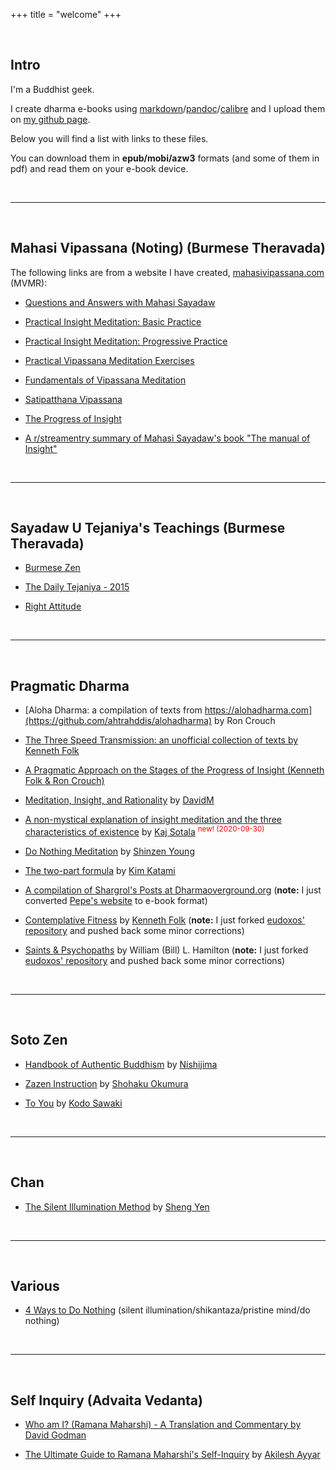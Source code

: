+++
title = "welcome"
+++

&nbsp;
## Intro

I'm a Buddhist geek.

I create dharma e-books using [markdown](https://en.wikipedia.org/wiki/Markdown)/[pandoc](https://pandoc.org/)/[calibre](https://pandoc.org/) and I upload them on [my github page](https://github.com/ahtrahddis).

Below you will find a list with links to these files. 

You can download them in **epub/mobi/azw3** formats (and some of them in pdf) and read them on your e-book device.

&nbsp;

---

&nbsp;
## Mahasi Vipassana (Noting) (Burmese Theravada)

The following links are from a website I have created, [mahasivipassana.com](https://mahasivipassana.com) (MVMR):

- [Questions and Answers with Mahasi Sayadaw](https://mahasivipassana.com/docs/mahasi-qa/)

- [Practical Insight Meditation: Basic Practice](https://mahasivipassana.com/docs/practical-insight-meditation-basic-practice/)

- [Practical Insight Meditation: Progressive Practice](https://mahasivipassana.com/docs/practical-insight-meditation-progressive-practice/)

- [Practical Vipassana Meditation Exercises](https://mahasivipassana.com/docs/practical-vipassana-meditation-exercises/)

- [Fundamentals of Vipassana Meditation](https://mahasivipassana.com/docs/fundamentals-of-vipassana-meditation/)

- [Satipatthana Vipassana](https://mahasivipassana.com/docs/satipatthana-vipassana/)

- [The Progress of Insight](https://mahasivipassana.com/docs/the-progress-of-insight/)

- [A r/streamentry summary of Mahasi Sayadaw's book "The manual of Insight"](https://mahasivipassana.com/docs/a-r_streamentry-summary-of-mahasi-sayadaws-the-manual-of-insight/)


&nbsp;

---

&nbsp;
## Sayadaw U Tejaniya's Teachings (Burmese Theravada)

- [Burmese Zen](https://github.com/ahtrahddis/tejaniya/tree/master/Burmese%20Zen)

- [The Daily Tejaniya - 2015](https://github.com/ahtrahddis/tejaniya/tree/master/The%20Daily%20Tejaniya) 

- [Right Attitude](https://github.com/ahtrahddis/tejaniya/tree/master/Right%20Attitude)

&nbsp;

---

&nbsp;
## Pragmatic Dharma

- [Aloha Dharma: a compilation of texts from https://alohadharma.com](https://github.com/ahtrahddis/alohadharma) by Ron Crouch

- [The Three Speed Transmission: an unofficial collection of texts by Kenneth Folk](https://github.com/ahtrahddis/kf3st) 

- [A Pragmatic Approach on the Stages of the Progress of Insight (Kenneth Folk & Ron Crouch)](https://github.com/ahtrahddis/pragmapoi)

- [Meditation, Insight, and Rationality](https://github.com/ahtrahddis/medinra) by [DavidM](https://www.lesswrong.com/users/davidm)

- [A non-mystical explanation of insight meditation and the three characteristics of existence](https://github.com/ahtrahddis/ks3c) by [Kaj Sotala](https://kajsotala.fi/) <sup><span style="color: red;">new! (2020-09-30)</span></sup>

- [Do Nothing Meditation](https://github.com/ahtrahddis/donothing/tree/master/various/do%20nothing%20%28Shinzen%20Young%29) by [Shinzen Young](https://www.shinzen.org)

- [The two-part formula](https://github.com/ahtrahddis/self-inquiry/tree/master/The%20two-part%20formula%20by%20Kim%20Katami) by [Kim Katami](https://www.pemakobuddhism.com/33)

- [A compilation of Shargrol's Posts at Dharmaoverground.org](https://github.com/ahtrahddis/shargrol) (**note:** I just converted [Pepe's website](https://shargrolpostscompilation.blogspot.com/p/blog-page.html) to e-book format)

- [Contemplative Fitness](https://github.com/ahtrahddis/cfitness) by [Kenneth Folk](https://kennethfolkdharma.com/) (**note:** I just forked [eudoxos' repository](https://github.com/eudoxos/cfitness) and pushed back some minor corrections)

- [Saints & Psychopaths](https://github.com/ahtrahddis/saints) by William (Bill) L. Hamilton (**note:** I just forked [eudoxos' repository](https://github.com/eudoxos/saints) and pushed back some minor corrections)

&nbsp;

---

&nbsp;
## Soto Zen

- [Handbook of Authentic Buddhism](https://github.com/ahtrahddis/nishijima) by [Nishijima](https://www.shobogenzo.net/)

- [Zazen Instruction](https://github.com/ahtrahddis/donothing/tree/master/various/zazen%20instruction) by [Shohaku Okumura](https://dogeninstitute.wordpress.com/about/shohaku-okumura-roshi/)

- [To You](https://github.com/ahtrahddis/sawaki) by [Kodo Sawaki](https://antaiji.org/archives/eng/sawaki-uchiyama.shtml)

&nbsp;

---

&nbsp;
## Chan

- [The Silent Illumination Method](https://github.com/ahtrahddis/donothing/tree/master/various/silent%20illumination) by [Sheng Yen](http://www.shengyen.org/eng)

&nbsp;

---

&nbsp;
## Various

- [4 Ways to Do Nothing](https://github.com/ahtrahddis/donothing) (silent illumination/shikantaza/pristine mind/do nothing)

&nbsp;

---

&nbsp;
## Self Inquiry (Advaita Vedanta)

- [Who am I? (Ramana Maharshi) - A Translation and Commentary by David Godman](https://github.com/ahtrahddis/self-inquiry/tree/master/Who%20Am%20I%3F%20-%20A%20Translation%20and%20Commentary%20by%20David%20Godman)  

- [The Ultimate Guide to Ramana Maharshi's Self-Inquiry](https://github.com/ahtrahddis/self-inquiry/tree/master/The%20Ultimate%20Guide%20to%20Ramana%20Maharshi%27s%20Self-Inquiry) by [Akilesh Ayyar](https://www.siftingtothetruth.com/)

